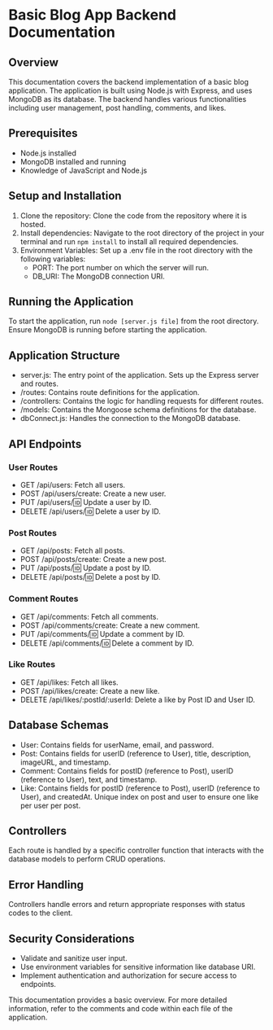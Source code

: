 # Basic Blog App Backend Documentation

## Overview

This documentation covers the backend implementation of a basic blog application. The application is built using Node.js with Express, and uses MongoDB as its database. The backend handles various functionalities including user management, post handling, comments, and likes.

## Prerequisites
- Node.js installed
- MongoDB installed and running
- Knowledge of JavaScript and Node.js

## Setup and Installation

1. Clone the repository: Clone the code from the repository where it is hosted.
2. Install dependencies: Navigate to the root directory of the project in your terminal and run `npm install` to install all required dependencies.
3. Environment Variables: Set up a .env file in the root directory with the following variables:
    - PORT: The port number on which the server will run.
    - DB_URI: The MongoDB connection URI.

## Running the Application

To start the application, run `node [server.js file]` from the root directory. Ensure MongoDB is running before starting the application.

## Application Structure

- server.js: The entry point of the application. Sets up the Express server and routes.
- /routes: Contains route definitions for the application.
- /controllers: Contains the logic for handling requests for different routes.
- /models: Contains the Mongoose schema definitions for the database.
- dbConnect.js: Handles the connection to the MongoDB database.

## API Endpoints

### User Routes
- GET /api/users: Fetch all users.
- POST /api/users/create: Create a new user.
- PUT /api/users/:id: Update a user by ID.
- DELETE /api/users/:id: Delete a user by ID.

### Post Routes
- GET /api/posts: Fetch all posts.
- POST /api/posts/create: Create a new post.
- PUT /api/posts/:id: Update a post by ID.
- DELETE /api/posts/:id: Delete a post by ID.

### Comment Routes
- GET /api/comments: Fetch all comments.
- POST /api/comments/create: Create a new comment.
- PUT /api/comments/:id: Update a comment by ID.
- DELETE /api/comments/:id: Delete a comment by ID.

### Like Routes
- GET /api/likes: Fetch all likes.
- POST /api/likes/create: Create a new like.
- DELETE /api/likes/:postId/:userId: Delete a like by Post ID and User ID.


## Database Schemas

- User: Contains fields for userName, email, and password.
- Post: Contains fields for userID (reference to User), title, description, imageURL, and timestamp.
- Comment: Contains fields for postID (reference to Post), userID (reference to User), text, and timestamp.
- Like: Contains fields for postID (reference to Post), userID (reference to User), and createdAt. Unique index on post and user to ensure one like per user per post.

## Controllers

Each route is handled by a specific controller function that interacts with the database models to perform CRUD operations.

## Error Handling

Controllers handle errors and return appropriate responses with status codes to the client.

## Security Considerations

- Validate and sanitize user input.
- Use environment variables for sensitive information like database URI.
- Implement authentication and authorization for secure access to endpoints.

This documentation provides a basic overview. For more detailed information, refer to the comments and code within each file of the application.





